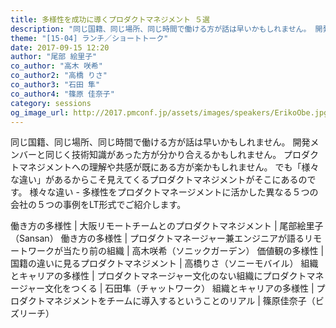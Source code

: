 ```yaml
---
title: 多様性を成功に導くプロダクトマネジメント ５選
description: "同じ国籍、同じ場所、同じ時間で働ける方が話は早いかもしれません。 開発メンバーと同じく技術知識があった方が分かり合えるかもしれません。 プロダクトマネジメントへの理解や共感が既にある方が楽かもしれません。 でも「様々な違い」があるからこそ見えてくるプロダクトマネジメントがそこにあるのです。 様々な違い - 多様性をプロダクトマネージメントに活かした異なる５つの会社の５つの事例をLT形式でご紹介します。"
theme: "[15-04] ランチ／ショートトーク"
date: 2017-09-15 12:20
author: "尾部 絵里子"
co_author: "高木 咲希"
co_author2: "高橋 りさ"
co_author3: "石田 隼"
co_author4: "篠原 佳奈子"
category: sessions
og_image_url: http://2017.pmconf.jp/assets/images/speakers/ErikoObe.jpg
---
```


同じ国籍、同じ場所、同じ時間で働ける方が話は早いかもしれません。 開発メンバーと同じく技術知識があった方が分かり合えるかもしれません。 プロダクトマネジメントへの理解や共感が既にある方が楽かもしれません。
でも「様々な違い」があるからこそ見えてくるプロダクトマネジメントがそこにあるのです。 様々な違い - 多様性をプロダクトマネージメントに活かした異なる５つの会社の５つの事例をLT形式でご紹介します。  

働き方の多様性 | 大阪リモートチームとのプロダクトマネジメント | 尾部絵里子（Sansan）
働き方の多様性 | プロダクトマネージャー兼エンジニアが語るリモートワークが当たり前の組織 | 高木咲希（ソニックガーデン）
価値観の多様性 | 国籍の違いに見るプロダクトマネジメント | 高橋りさ（ソニーモバイル）
組織とキャリアの多様性 | プロダクトマネージャー文化のない組織にプロダクトマネージャー文化をつくる | 石田隼（チャットワーク）
組織とキャリアの多様性 | プロダクトマネジメントをチームに導入するということのリアル | 篠原佳奈子（ビズリーチ）
